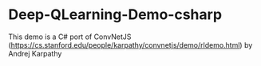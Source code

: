 # Deep-QLearning-Demo-csharp
This demo is a C# port of ConvNetJS (https://cs.stanford.edu/people/karpathy/convnetjs/demo/rldemo.html) by Andrej Karpathy
